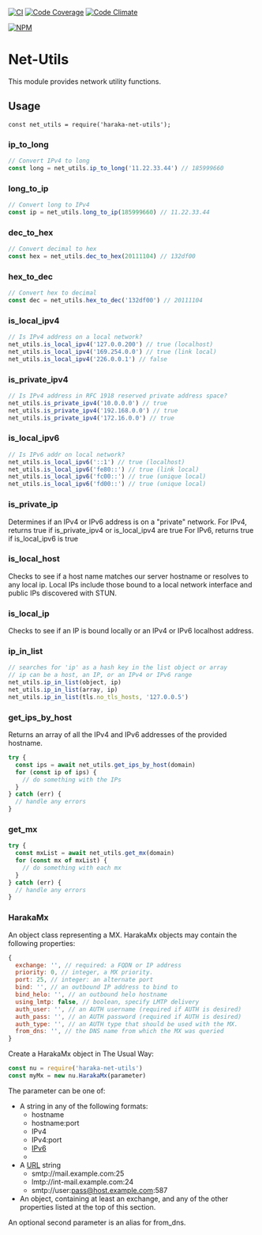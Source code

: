 [![CI][ci-img]][ci-url]
[![Code Coverage][cov-img]][cov-url]
[![Code Climate][clim-img]][clim-url]

[![NPM][npm-img]][npm-url]

# Net-Utils

This module provides network utility functions.

## Usage

`const net_utils = require('haraka-net-utils');`

### ip_to_long

```js
// Convert IPv4 to long
const long = net_utils.ip_to_long('11.22.33.44') // 185999660
```

### long_to_ip

```js
// Convert long to IPv4
const ip = net_utils.long_to_ip(185999660) // 11.22.33.44
```

### dec_to_hex

```js
// Convert decimal to hex
const hex = net_utils.dec_to_hex(20111104) // 132df00
```

### hex_to_dec

```js
// Convert hex to decimal
const dec = net_utils.hex_to_dec('132df00') // 20111104
```

### is_local_ipv4

```js
// Is IPv4 address on a local network?
net_utils.is_local_ipv4('127.0.0.200') // true (localhost)
net_utils.is_local_ipv4('169.254.0.0') // true (link local)
net_utils.is_local_ipv4('226.0.0.1') // false
```

### is_private_ipv4

```js
// Is IPv4 address in RFC 1918 reserved private address space?
net_utils.is_private_ipv4('10.0.0.0') // true
net_utils.is_private_ipv4('192.168.0.0') // true
net_utils.is_private_ipv4('172.16.0.0') // true
```

### is_local_ipv6

```js
// Is IPv6 addr on local network?
net_utils.is_local_ipv6('::1') // true (localhost)
net_utils.is_local_ipv6('fe80::') // true (link local)
net_utils.is_local_ipv6('fc00::') // true (unique local)
net_utils.is_local_ipv6('fd00::') // true (unique local)
```

### is_private_ip

Determines if an IPv4 or IPv6 address is on a "private" network.
For IPv4, returns true if is_private_ipv4 or is_local_ipv4 are true
For IPv6, returns true if is_local_ipv6 is true

### is_local_host

Checks to see if a host name matches our server hostname or resolves to any local ip. Local IPs include those bound to a local network interface and public IPs discovered with STUN.

### is_local_ip

Checks to see if an IP is bound locally or an IPv4 or IPv6 localhost address.

### ip_in_list

```js
// searches for 'ip' as a hash key in the list object or array
// ip can be a host, an IP, or an IPv4 or IPv6 range
net_utils.ip_in_list(object, ip)
net_utils.ip_in_list(array, ip)
net_utils.ip_in_list(tls.no_tls_hosts, '127.0.0.5')
```

### get_ips_by_host

Returns an array of all the IPv4 and IPv6 addresses of the provided hostname.

```js
try {
  const ips = await net_utils.get_ips_by_host(domain)
  for (const ip of ips) {
    // do something with the IPs
  }
} catch (err) {
  // handle any errors
}
```

### get_mx

```js
try {
  const mxList = await net_utils.get_mx(domain)
  for (const mx of mxList) {
    // do something with each mx
  }
} catch (err) {
  // handle any errors
}
```

### HarakaMx

An object class representing a MX. HarakaMx objects may contain the following properties:

```js
{
  exchange: '', // required: a FQDN or IP address
  priority: 0, // integer, a MX priority.
  port: 25, // integer: an alternate port
  bind: '', // an outbound IP address to bind to
  bind_helo: '', // an outbound helo hostname
  using_lmtp: false, // boolean, specify LMTP delivery
  auth_user: '', // an AUTH username (required if AUTH is desired)
  auth_pass: '', // an AUTH password (required if AUTH is desired)
  auth_type: '', // an AUTH type that should be used with the MX.
  from_dns: '', // the DNS name from which the MX was queried
}
```

Create a HarakaMx object in The Usual Way:

```js
const nu = require('haraka-net-utils')
const myMx = new nu.HarakaMx(parameter)
```

The parameter can be one of:

- A string in any of the following formats:
  - hostname
  - hostname:port
  - IPv4
  - IPv4:port
  - [IPv6]
  - [IPv6]: port
- A [URL](https://nodejs.org/docs/latest-v20.x/api/url.html) string
  - smtp://mail.example.com:25
  - lmtp://int-mail.example.com:24
  - smtp://user:pass@host.example.com:587
- An object, containing at least an exchange, and any of the other properties listed at the top of this section.

An optional second parameter is an alias for from_dns.

[ci-img]: https://github.com/haraka/haraka-net-utils/actions/workflows/ci.yml/badge.svg
[ci-url]: https://github.com/haraka/haraka-net-utils/actions/workflows/ci.yml
[cov-img]: https://codecov.io/github/haraka/haraka-net-utils/coverage.svg
[cov-url]: https://codecov.io/github/haraka/haraka-net-utils
[clim-img]: https://codeclimate.com/github/haraka/haraka-net-utils/badges/gpa.svg
[clim-url]: https://codeclimate.com/github/haraka/haraka-net-utils
[npm-img]: https://nodei.co/npm/haraka-net-utils.png
[npm-url]: https://www.npmjs.com/package/haraka-net-utils
